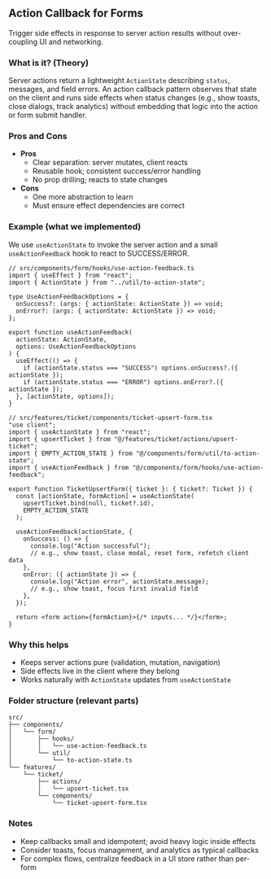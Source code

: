 ## Action Callback for Forms

Trigger side effects in response to server action results without over-coupling UI and networking.

### What is it? (Theory)

Server actions return a lightweight `ActionState` describing `status`, messages, and field errors. An action callback pattern observes that state on the client and runs side effects when status changes (e.g., show toasts, close dialogs, track analytics) without embedding that logic into the action or form submit handler.

### Pros and Cons

- **Pros**
  - Clear separation: server mutates, client reacts
  - Reusable hook; consistent success/error handling
  - No prop drilling; reacts to state changes
- **Cons**
  - One more abstraction to learn
  - Must ensure effect dependencies are correct

### Example (what we implemented)

We use `useActionState` to invoke the server action and a small `useActionFeedback` hook to react to SUCCESS/ERROR.

```tsx
// src/components/form/hooks/use-action-feedback.ts
import { useEffect } from "react";
import { ActionState } from "../util/to-action-state";

type UseActionFeedbackOptions = {
  onSuccess?: (args: { actionState: ActionState }) => void;
  onError?: (args: { actionState: ActionState }) => void;
};

export function useActionFeedback(
  actionState: ActionState,
  options: UseActionFeedbackOptions
) {
  useEffect(() => {
    if (actionState.status === "SUCCESS") options.onSuccess?.({ actionState });
    if (actionState.status === "ERROR") options.onError?.({ actionState });
  }, [actionState, options]);
}
```

```tsx
// src/features/ticket/components/ticket-upsert-form.tsx
"use client";
import { useActionState } from "react";
import { upsertTicket } from "@/features/ticket/actions/upsert-ticket";
import { EMPTY_ACTION_STATE } from "@/components/form/util/to-action-state";
import { useActionFeedback } from "@/components/form/hooks/use-action-feedback";

export function TicketUpsertForm({ ticket }: { ticket?: Ticket }) {
  const [actionState, formAction] = useActionState(
    upsertTicket.bind(null, ticket?.id),
    EMPTY_ACTION_STATE
  );

  useActionFeedback(actionState, {
    onSuccess: () => {
      console.log("Action successful");
      // e.g., show toast, close modal, reset form, refetch client data
    },
    onError: ({ actionState }) => {
      console.log("Action error", actionState.message);
      // e.g., show toast, focus first invalid field
    },
  });

  return <form action={formAction}>{/* inputs... */}</form>;
}
```

### Why this helps

- Keeps server actions pure (validation, mutation, navigation)
- Side effects live in the client where they belong
- Works naturally with `ActionState` updates from `useActionState`

### Folder structure (relevant parts)

```
src/
├── components/
│   └── form/
│       ├── hooks/
│       │   └── use-action-feedback.ts
│       └── util/
│           └── to-action-state.ts
└── features/
    └── ticket/
        ├── actions/
        │   └── upsert-ticket.tsx
        └── components/
            └── ticket-upsert-form.tsx
```

### Notes

- Keep callbacks small and idempotent; avoid heavy logic inside effects
- Consider toasts, focus management, and analytics as typical callbacks
- For complex flows, centralize feedback in a UI store rather than per-form
